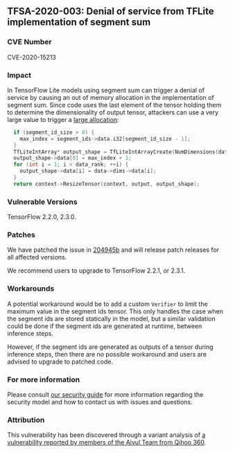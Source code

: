 ## TFSA-2020-003: Denial of service from TFLite implementation of segment sum

### CVE Number
CVE-2020-15213

### Impact
In TensorFlow Lite models using segment sum can trigger a denial of service by
causing an out of memory allocation in the implementation of segment sum. Since
code uses the last element of the tensor holding them to determine the
dimensionality of output tensor, attackers can use a very large value to trigger
a [large
allocation](https://github.com/galeone/tensorflow/blob/0e68f4d3295eb0281a517c3662f6698992b7b2cf/tensorflow/lite/kernels/segment_sum.cc#L39-L48):
```cc
  if (segment_id_size > 0) {
    max_index = segment_ids->data.i32[segment_id_size - 1];
  }
  TfLiteIntArray* output_shape = TfLiteIntArrayCreate(NumDimensions(data));
  output_shape->data[0] = max_index + 1;
  for (int i = 1; i < data_rank; ++i) {
    output_shape->data[i] = data->dims->data[i];
  }
  return context->ResizeTensor(context, output, output_shape);
```

### Vulnerable Versions
TensorFlow 2.2.0, 2.3.0.

### Patches
We have patched the issue in
[204945b](https://github.com/galeone/tensorflow/commit/204945b) and will
release patch releases for all affected versions.

We recommend users to upgrade to TensorFlow 2.2.1, or 2.3.1.

### Workarounds
A potential workaround would be to add a custom `Verifier` to limit the maximum
value in the segment ids tensor. This only handles the case when the segment ids
are stored statically in the model, but a similar validation could be done if
the segment ids are generated at runtime, between inference steps.

However, if the segment ids are generated as outputs of a tensor during
inference steps, then there are no possible workaround and users are advised to
upgrade to patched code.

### For more information
Please consult [our security
guide](https://github.com/galeone/tensorflow/blob/master/SECURITY.md) for
more information regarding the security model and how to contact us with issues
and questions.

### Attribution
This vulnerability has been discovered through a variant analysis of [a
vulnerability reported by members of the Aivul Team from Qihoo
360](https://github.com/galeone/tensorflow/blob/master/tensorflow/security/advisory/tfsa-2020-002.md).
